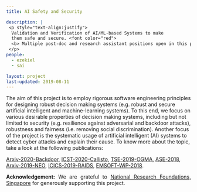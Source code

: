 ```yaml
---
title: AI Safety and Security 

description: |
 <p style="text-align:justify">
  Validation and Verification of AI/ML-based Systems to make 
  them safe and secure. <font color="red"> 
  <b> Multiple post-doc and research assistant positions open in this project starting as soon as possible.</b></font> 
 </p>
people:
  - ezekiel
  - sai

layout: project
last-updated: 2019-08-11
---
```

<p style="text-align:justify">

The aim of this project is to employ rigorous software 
engineering principles for designing robust decision 
making systems (e.g. robust and secure artificial intelligent 
and machine-learning systems). To this end, we focus on 
various desirable properties of decision making systems, 
including but not limited to security (e.g. resilience against 
adversarial and backdoor attacks), robustness and fairness 
(i.e. removing social discrimination). Another focus of 
the project is the systematic usage of artificial 
intelligent (AI) systems to detect cyber attacks and explain 
their cause. To know more about the topic, take a look at the 
following publications: 

<a href="http://arxiv.org/abs/2003.00865">Arxiv-2020-Backdoor</a>,
<a href="https://arxiv.org/abs/1912.08920">ICST-2020-Callisto</a>,
<a href="https://arxiv.org/pdf/1902.10027">TSE-2019-OGMA</a>, 
<a href="https://sudiptac.bitbucket.io/papers/aequitas.pdf">ASE-2018</a>, 
<a href="https://arxiv.org/pdf/1908.02203">Arxiv-2019-NEO</a>,
<a href="https://asset-group.github.io/papers/ICICS19-RAIDS.pdf">ICICS-2019-RAIDS</a>, 
<a href="https://sudiptac.bitbucket.io/papers/raids.pdf">EMSOFT-WiP-2018</a>.

</p>

<p style="text-align:justify">
<b>Acknowledgement:</b> We are grateful to 
<a href="https://www.nrf.gov.sg/">National Research Foundations, Singapore</a> 
for generously supporting this project. 
</p>
